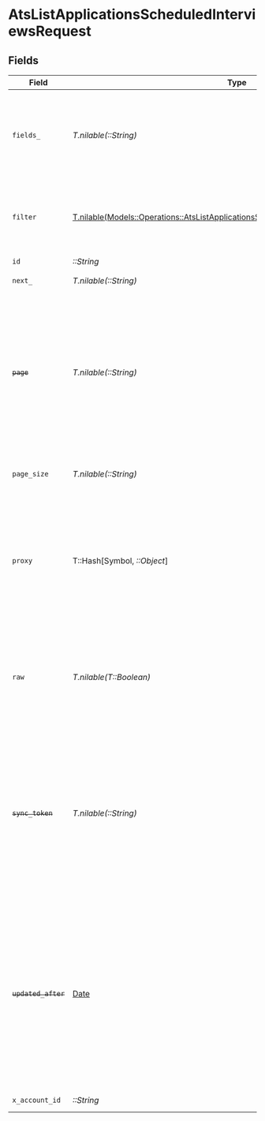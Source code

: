 # AtsListApplicationsScheduledInterviewsRequest


## Fields

| Field                                                                                                                                                                                                                                                                              | Type                                                                                                                                                                                                                                                                               | Required                                                                                                                                                                                                                                                                           | Description                                                                                                                                                                                                                                                                        | Example                                                                                                                                                                                                                                                                            |
| ---------------------------------------------------------------------------------------------------------------------------------------------------------------------------------------------------------------------------------------------------------------------------------- | ---------------------------------------------------------------------------------------------------------------------------------------------------------------------------------------------------------------------------------------------------------------------------------- | ---------------------------------------------------------------------------------------------------------------------------------------------------------------------------------------------------------------------------------------------------------------------------------- | ---------------------------------------------------------------------------------------------------------------------------------------------------------------------------------------------------------------------------------------------------------------------------------- | ---------------------------------------------------------------------------------------------------------------------------------------------------------------------------------------------------------------------------------------------------------------------------------- |
| `fields_`                                                                                                                                                                                                                                                                          | *T.nilable(::String)*                                                                                                                                                                                                                                                              | :heavy_minus_sign:                                                                                                                                                                                                                                                                 | The comma separated list of fields that will be returned in the response (if empty, all fields are returned)                                                                                                                                                                       | id,remote_id,application_id,remote_application_id,interview_stage_id,remote_interview_stage_id,interview_stage,status,interview_status,interviewer_ids,remote_interviewer_ids,interview_parts,interviewers,start_at,end_at,meeting_url,created_at,updated_at,unified_custom_fields |
| `filter`                                                                                                                                                                                                                                                                           | [T.nilable(Models::Operations::AtsListApplicationsScheduledInterviewsQueryParamFilter)](../../models/operations/atslistapplicationsscheduledinterviewsqueryparamfilter.md)                                                                                                         | :heavy_minus_sign:                                                                                                                                                                                                                                                                 | Filter parameters that allow greater customisation of the list response                                                                                                                                                                                                            |                                                                                                                                                                                                                                                                                    |
| `id`                                                                                                                                                                                                                                                                               | *::String*                                                                                                                                                                                                                                                                         | :heavy_check_mark:                                                                                                                                                                                                                                                                 | N/A                                                                                                                                                                                                                                                                                |                                                                                                                                                                                                                                                                                    |
| `next_`                                                                                                                                                                                                                                                                            | *T.nilable(::String)*                                                                                                                                                                                                                                                              | :heavy_minus_sign:                                                                                                                                                                                                                                                                 | The unified cursor                                                                                                                                                                                                                                                                 |                                                                                                                                                                                                                                                                                    |
| ~~`page`~~                                                                                                                                                                                                                                                                         | *T.nilable(::String)*                                                                                                                                                                                                                                                              | :heavy_minus_sign:                                                                                                                                                                                                                                                                 | : warning: ** DEPRECATED **: This will be removed in a future release, please migrate away from it as soon as possible.<br/><br/>The page number of the results to fetch                                                                                                           |                                                                                                                                                                                                                                                                                    |
| `page_size`                                                                                                                                                                                                                                                                        | *T.nilable(::String)*                                                                                                                                                                                                                                                              | :heavy_minus_sign:                                                                                                                                                                                                                                                                 | The number of results per page (default value is 25)                                                                                                                                                                                                                               |                                                                                                                                                                                                                                                                                    |
| `proxy`                                                                                                                                                                                                                                                                            | T::Hash[Symbol, *::Object*]                                                                                                                                                                                                                                                        | :heavy_minus_sign:                                                                                                                                                                                                                                                                 | Query parameters that can be used to pass through parameters to the underlying provider request by surrounding them with 'proxy' key                                                                                                                                               |                                                                                                                                                                                                                                                                                    |
| `raw`                                                                                                                                                                                                                                                                              | *T.nilable(T::Boolean)*                                                                                                                                                                                                                                                            | :heavy_minus_sign:                                                                                                                                                                                                                                                                 | Indicates that the raw request result should be returned in addition to the mapped result (default value is false)                                                                                                                                                                 |                                                                                                                                                                                                                                                                                    |
| ~~`sync_token`~~                                                                                                                                                                                                                                                                   | *T.nilable(::String)*                                                                                                                                                                                                                                                              | :heavy_minus_sign:                                                                                                                                                                                                                                                                 | : warning: ** DEPRECATED **: This will be removed in a future release, please migrate away from it as soon as possible.<br/><br/>The sync token to select the only updated results                                                                                                 |                                                                                                                                                                                                                                                                                    |
| ~~`updated_after`~~                                                                                                                                                                                                                                                                | [Date](https://ruby-doc.org/stdlib-2.6.1/libdoc/date/rdoc/Date.html)                                                                                                                                                                                                               | :heavy_minus_sign:                                                                                                                                                                                                                                                                 | : warning: ** DEPRECATED **: This will be removed in a future release, please migrate away from it as soon as possible.<br/><br/>Use a string with a date to only select results updated after that given date                                                                     | 2020-01-01T00:00:00.000Z                                                                                                                                                                                                                                                           |
| `x_account_id`                                                                                                                                                                                                                                                                     | *::String*                                                                                                                                                                                                                                                                         | :heavy_check_mark:                                                                                                                                                                                                                                                                 | The account identifier                                                                                                                                                                                                                                                             |                                                                                                                                                                                                                                                                                    |